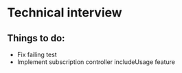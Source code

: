 # Technical interview

## Things to do:

- Fix failing test
- Implement subscription controller includeUsage feature